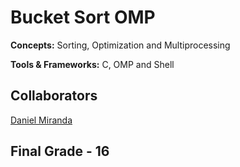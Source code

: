 # Bucket Sort OMP

**Concepts:** Sorting, Optimization and Multiprocessing

**Tools & Frameworks:** C, OMP and Shell

## Collaborators 

[Daniel Miranda](https://github.com/RhEzZuS)

## Final Grade - 16
